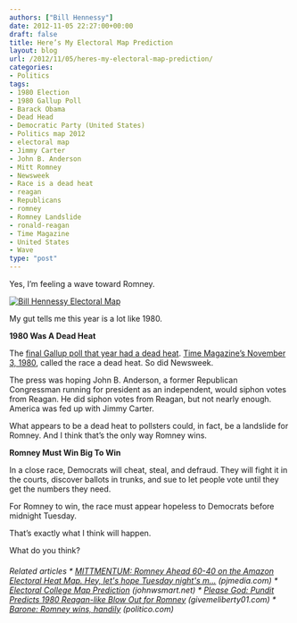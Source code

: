 ```yaml
---
authors: ["Bill Hennessy"]
date: 2012-11-05 22:27:00+00:00
draft: false
title: Here’s My Electoral Map Prediction
layout: blog
url: /2012/11/05/heres-my-electoral-map-prediction/
categories:
- Politics
tags:
- 1980 Election
- 1980 Gallup Poll
- Barack Obama
- Dead Head
- Democratic Party (United States)
- Politics map 2012
- electoral map
- Jimmy Carter
- John B. Anderson
- Mitt Romney
- Newsweek
- Race is a dead heat
- reagan
- Republicans
- romney
- Romney Landslide
- ronald-reagan
- Time Magazine
- United States
- Wave
type: "post"
---
```


Yes, I’m feeling a wave toward Romney.

[![Bill Hennessy Electoral Map](https://ludicrite.files.wordpress.com/2012/11/bill-hennessy-electoral-map_thumb.png)
](https://ludicrite.files.wordpress.com/2012/11/bill-hennessy-electoral-map.png)

My gut tells me this year is a lot like 1980.

**1980 Was A Dead Heat**

The [final Gallup poll that year had a dead heat](https://www.gallup.com/poll/110548/gallup-presidential-election-trialheat-trends-19362004.aspx#2). [Time Magazine’s November 3, 1980](https://www.time.com/time/magazine/article/0,9171,924487,00.html), called the race a dead heat. So did Newsweek.

The press was hoping John B. Anderson, a former Republican Congressman running for president as an independent, would siphon votes from Reagan. He did siphon votes from Reagan, but not nearly enough. America was fed up with Jimmy Carter.

What appears to be a dead heat to pollsters could, in fact, be a landslide for Romney. And I think that’s the only way Romney wins.

**Romney Must Win Big To Win**

In a close race, Democrats will cheat, steal, and defraud. They will fight it in the courts, discover ballots in trunks, and sue to let people vote until they get the numbers they need.

For Romney to win, the race must appear hopeless to Democrats before midnight Tuesday.

That’s exactly what I think will happen.

What do you think?

###### Related articles   * [MITTMENTUM: Romney Ahead 60-40 on the Amazon Electoral Heat Map. Hey, let's hope Tuesday night's m...](https://pjmedia.com/instapundit/156797/) (pjmedia.com)    * [Electoral College Map Prediction](https://johnwsmart.net/2012/11/02/electoral-college-map-predication/) (johnwsmart.net)    * [Please God: Pundit Predicts 1980 Reagan-like Blow Out for Romney](https://givemeliberty01.com/2012/10/01/please-god-pundit-predicts-1980-reagan-like-blow-out-for-romney/) (givemeliberty01.com)    * [Barone: Romney wins, handily](https://www.politico.com/blogs/charlie-mahtesian/2012/11/barone-romney-wins-handily-148289.html) (politico.com) 
